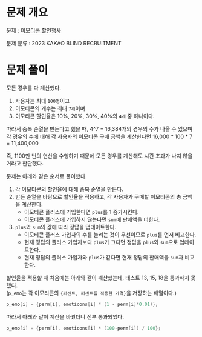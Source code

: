 # 문제 개요

문제 : [이모티콘 할인행사](https://school.programmers.co.kr/learn/courses/30/lessons/150368)

문제 분류 : 2023 KAKAO BLIND RECRUITMENT

# 문제 풀이

모든 경우를 다 계산했다.

1. 사용자는 최대 `100명`이고
2. 이모티콘의 개수는 최대 `7개`이며
3. 이모티콘 할인율은 10%, 20%, 30%, 40%의 `4개` 중 하나이다.

따라서 중복 순열을 만든다고 했을 때, 4^7 = 16,384개의 경우의 수가 나올 수 있으며  
각 경우의 수에 대해 각 사용자의 이모티콘 구매 금액을 계산한다면 16,000 \* 100 \* 7 = 11,400,000

즉, 1100만 번의 연산을 수행하기 때문에 모든 경우를 계산해도 시간 초과가 나지 않을 거라고 판단했다.

문제는 아래와 같은 순서로 풀이했다.

1. 각 이모티콘의 할인율에 대해 중복 순열을 만든다.
2. 만든 순열을 바탕으로 할인율을 적용하고, 각 사용자가 구매할 이모티콘의 총 금액을 계산한다.
   - 이모티콘 플러스에 가입한다면 `plus`를 1 증가시킨다.
   - 이모티콘 플러스에 가입하지 않는다면 `sum`에 판매액을 더한다.
3. `plus`와 `sum`의 값에 따라 정답을 업데이트한다.
   - 이모티콘 플러스 가입자의 수를 늘리는 것이 우선이므로 `plus`를 먼저 비교한다.
   - 현재 정답의 플러스 가입자보다 `plus`가 크다면 정답을 `plus`와 `sum`으로 업데이트한다.
   - 현재 정답의 플러스 가입자와 `plus`가 같다면 현재 정답의 판매액을 `sum`과 비교한다.

할인율을 적용할 때 처음에는 아래와 같이 계산했는데, 테스트 13, 15, 18을 통과하지 못했다.  
(`p_emo`는 각 이모티콘의 `{퍼센트, 퍼센트를 적용한 가격}`을 저장하는 배열이다.)

```cpp
p_emo[i] = {perm[i], emoticons[i] * (1 - perm[i]*0.01)};
```

따라서 아래와 같이 계산을 바꿨더니 전부 통과되었다.

```cpp
p_emo[i] = {perm[i], emoticons[i] * (100-perm[i]) / 100};
```
